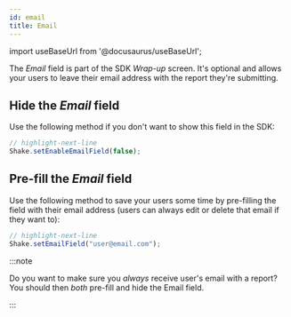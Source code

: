```yaml
---
id: email
title: Email
---
```

import useBaseUrl from '@docusaurus/useBaseUrl';

The *Email* field is part of the SDK *Wrap-up* screen. It's optional and allows your users to leave their email address with the report they're submitting.

## Hide the *Email* field
Use the following method if you don't want to show this field in the SDK:

```javascript title="App.js"
// highlight-next-line
Shake.setEnableEmailField(false);
```

## Pre-fill the *Email* field
Use the following method to save your users some time by pre-filling the field with their email address (users can always edit or delete that email if they want to):

```javascript title="App.js"
// highlight-next-line
Shake.setEmailField("user@email.com");
```

:::note

Do you want to make sure you *always* receive user's email with a report? You should then *both* pre-fill and hide the Email field.

:::
